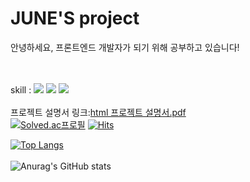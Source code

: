 # JUNE'S project

  안녕하세요, 프론트엔드 개발자가 되기 위해 공부하고 있습니다! <br/><br/><br/>
  
  skill : 
  <img src="https://img.shields.io/badge/Html-EF2D5E?style=flat&logo=html&logoColor=white"/>
  <img src="https://img.shields.io/badge/Css-A9225C?style=flat&logo=css&logoColor=white"/>
  <img src="https://img.shields.io/badge/Javascript-FF9E0F?style=flat&logo=javascript&logoColor=white"/>
<br/><br/>
프로젝트 설명서 링크:[html 프로젝트 설명서.pdf](https://github.com/JJUNE96/project1/files/11088909/html.pdf)
<br/>
[![Solved.ac프로필](http://mazassumnida.wtf/api/mini/generate_badge?boj=JJUNE96)](https://solved.ac/JJUNE96)
[![Hits](https://hits.seeyoufarm.com/api/count/incr/badge.svg?url=https%3A%2F%2Fgithub.com%2FJJUNE96&count_bg=%23C83D9C&title_bg=%23555555&icon=&icon_color=%23E7E7E7&title=hits&edge_flat=false)](https://hits.seeyoufarm.com)<br/>

[![Top Langs](https://github-readme-stats.vercel.app/api/top-langs/?username=anuraghazra&layout=compact)](https://github.com/anuraghazra/github-readme-stats)<br/><br/>
![Anurag's GitHub stats](https://github-readme-stats.vercel.app/api?username=JJUNE96&show_icons=true&theme=radical)
